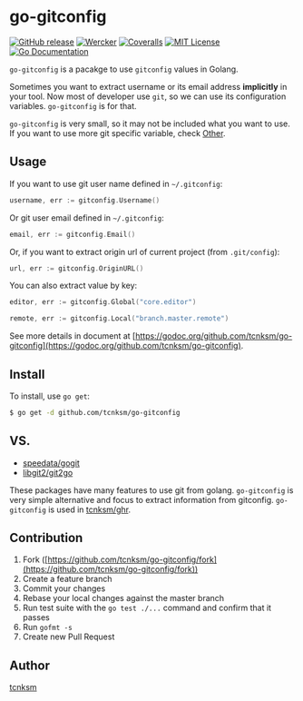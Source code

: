 go-gitconfig 
====

[![GitHub release](http://img.shields.io/github/release/tcnksm/go-gitconfig.svg?style=flat-square)][release]
[![Wercker](http://img.shields.io/wercker/ci/544ee33aea87f6374f001483.svg?style=flat-square)][wercker]
[![Coveralls](http://img.shields.io/coveralls/tcnksm/go-gitconfig.svg?style=flat-square)][coveralls]
[![MIT License](http://img.shields.io/badge/license-MIT-blue.svg?style=flat-square)][license]
[![Go Documentation](http://img.shields.io/badge/go-documentation-blue.svg?style=flat-square)][godocs]

[release]: https://github.com/tcnksm/go-gitconfig/releases
[wercker]: https://app.wercker.com/project/bykey/89c5a6e50a0daceec971ff5ce210164a
[coveralls]: https://coveralls.io/r/tcnksm/go-gitconfig
[license]: https://github.com/tcnksm/go-gitconfig/blob/master/LICENSE
[godocs]: http://godoc.org/github.com/tcnksm/go-gitconfig


`go-gitconfig` is a pacakge to use `gitconfig` values in Golang.

Sometimes you want to extract username or its email address **implicitly** in your tool.
Now most of developer use `git`, so we can use its configuration variables. `go-gitconfig` is for that.

`go-gitconfig` is very small, so it may not be included what you want to use.
If you want to use more git specific variable, check [Other](##VS).

## Usage

If you want to use git user name defined in `~/.gitconfig`: 

```go
username, err := gitconfig.Username()
```

Or git user email defined in `~/.gitconfig`: 

```go
email, err := gitconfig.Email()
```

Or, if you want to extract origin url of current project (from `.git/config`):

```go
url, err := gitconfig.OriginURL()
```

You can also extract value by key:

```go
editor, err := gitconfig.Global("core.editor")
```

```go
remote, err := gitconfig.Local("branch.master.remote")
```

See more details in document at [https://godoc.org/github.com/tcnksm/go-gitconfig](https://godoc.org/github.com/tcnksm/go-gitconfig). 

## Install

To install, use `go get`:

```bash
$ go get -d github.com/tcnksm/go-gitconfig
```

## VS.

- [speedata/gogit](https://github.com/speedata/gogit)
- [libgit2/git2go](https://github.com/libgit2/git2go)

These packages have many features to use git from golang. `go-gitconfig` is very simple alternative and focus to extract information from gitconfig. `go-gitconfig` is used in [tcnksm/ghr](https://github.com/tcnksm/ghr). 

## Contribution

1. Fork ([https://github.com/tcnksm/go-gitconfig/fork](https://github.com/tcnksm/go-gitconfig/fork))
1. Create a feature branch
1. Commit your changes
1. Rebase your local changes against the master branch
1. Run test suite with the `go test ./...` command and confirm that it passes
1. Run `gofmt -s`
1. Create new Pull Request

## Author

[tcnksm](https://github.com/tcnksm)
